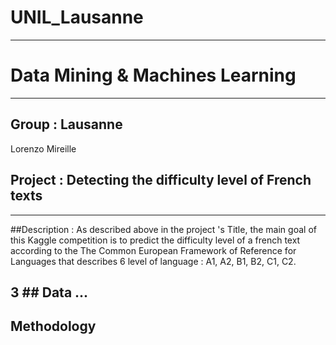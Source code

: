 # UNIL_Lausanne
---
# Data Mining & Machines Learning
---

## Group : Lausanne

Lorenzo Mireille
## Project : Detecting the difficulty level of French texts
---

##Description : 
     As described above in the project 's Title, the main goal of this Kaggle competition is to predict the difficulty level of a french text according to the The Common European Framework of Reference for Languages that describes 6 level of language : A1, A2, B1, B2, C1, C2.

3
​## Data
...
---
## Methodology
